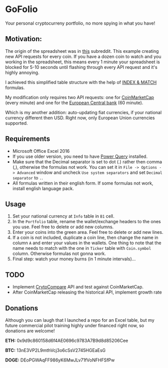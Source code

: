 # GoFolio

Your personal cryptocurreny portfolio, no more spying in what you have!

## Motivation:

The origin of the spreadsheet was in [this](https://www.reddit.com/r/ethtrader/comments/6b16fk/how_to_import_coinmarketcap_data_into_excel_and/) subreddit. This example creating new API requests for every coin. If you have a dozen coin to watch and you working in the spreadsheet, this means every 1 minute your spreadsheet is blocked for 5-10 seconds until flashing through every API request and it's highly annoying.

I achieved this simplified table structure with the help of [INDEX & MATCH](https://www.ablebits.com/office-addins-blog/2014/08/13/excel-index-match-function-vlookup/) formulas.

My modification only requires two API requests: one for [CoinMarketCap](https://coinmarketcap.com/api/) (every minute) and one for the [European Central bank](http://www.ecb.europa.eu/stats/policy_and_exchange_rates/euro_reference_exchange_rates/html/index.en.html) (60 minute).

Which is my another addition: auto-updating fiat currencies, if your national currency different then USD. Right now, only European Union currencies supported.

## Requirements

* Microsoft Office Excel 2016
* If you use older version, you need to have [Power Query](https://www.microsoft.com/en-us/download/details.aspx?id=39379) installed.
* Make sure that the Decimal separator is set to dot (.) rather then comma (,), otherwise the formulas not work. You can set it in `File -> Options -> Advanced` window and uncheck `Use system separators` and set `Decimal separator` to `.`.
* All formulas written in their english form. If some formulas not work, install english language pack.

## Usage

1. Set your national currency at `Info` table in `B1` cell.
2. In the `Portfolio` table, rename the wallet/exchange headers to the ones you use. Feel free to delete or add new columns.
3. Enter your coins into the green area. Feel free to delete or add new lines.
4. If a coin is not included, duplicate a coin line, then change the name in column `A` and enter your values in the wallets. One thing to note that the name needs to match with the one in `Ticker` table with `Coin.symbol` column. Otherwise formulas not gonna work.
5. Final step: watch your money burns (in 1 minute intervals)...

## TODO

* Implement [CrytoCompare](https://www.cryptocompare.com/api) API and test against CoinMarketCap.
* After CoinMarketCap releasing the historical API, implement growth rate

## Donations

Although you can laugh that I launched a repo for an Excel table, but my future commercial pilot training highly under financed right now, so donations are welcome!

**ETH:** 0x9d9c860158d6f4AE0696c9783A7B9d8d85206Cee

**BTC:** 13nE3VP2L9mthVcj3o6cSsV2745HGEaEsG

**DOGE:** DEoPGWAqFF986yK6MwJLv71fVoNFHFSfPw
